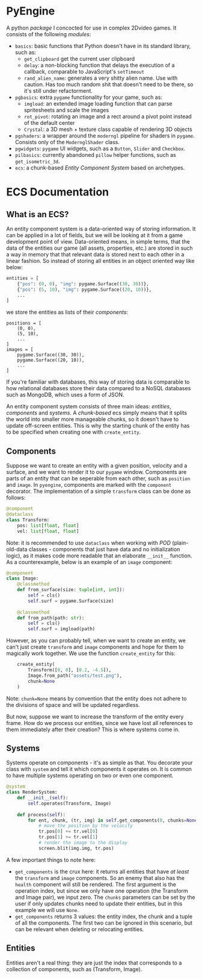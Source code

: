 # PyEngine

A python _package_ I concocted for use in complex 2Dvideo games. It consists of the following _modules_:
* `basics`: basic functions that Python doesn't have in its standard library, such as:
    * `get_clipboard` get the current user clipboard
    * `delay`: a non-blocking function that delays the execution of a callback, comparable to JavaScript's `setTimeout`
    * `rand_alien_name`: generates a very shitty alien name. Use with caution.
Has too much random shit that doesn't need to be there, so it's still under refactorment.
* `pgbasics`: extra `pygame` functionality for your game, such as:
    * `imgload`: an extended image loading function that can parse spritesheets and scale the images
    * `rot_pivot`: rotating an image and a rect around a pivot point instead of the default center
    * `Crystal`: a 3D mesh + texture class capable of rendering 3D objects
* `pgshaders`: a wrapper around the `moderngl` pipeline for shaders in `pygame`. Consists only of the `ModernglShader` class.
* `pgwidgets`: `pygame` UI widgets, such as a `Button`, `Slider` and `Checkbox`.
* `pilbasics`: currently abandoned `pillow` helper functions, such as `get_isometric_3d`.
* `ecs`: a chunk-based _Entity Component System_ based on archetypes. 

# ECS Documentation
## What is an ECS?
An entity component system is a data-oriented way of storing information. It can be applied in a lot of fields, but we will be looking at it from a game development point of view.
Data-oriented means, in simple terms, that the data of the entities our game (all assets, properties, etc.) are stored in such a way in memory that that relevant data is stored next to each other in a linear fashion. So instead of storing all entities in an object oriented way like below:

```python
entities = [
    {"pos": (0, 0), "img": pygame.Surface((30, 30))},
    {"pos": (5, 10), "img": pygame.Surface((20, 10))},
    ...
]
```
we store the entities as lists of their _components_:

```
positions = [
    (0, 0),
    (5, 10),
    ...
]
images = [
    pygame.Surface((30, 30)),
    pygame.Surface((20, 10)),
    ...
]
```
If you're familiar with databases, this way of storing data is comparable to how relational databases store their data compared to a NoSQL databases such as MongoDB, which uses a form of JSON.

An entity component system consists of three main ideas: _entities_, _components_ and _systems_. A _chunk-based_ ecs simply means that it splits the world into smaller more manageable chunks, so it doesn't have to update off-screen entities. This is why the starting chunk of the entity has to be specified when creating one with `create_entity`.

## Components
Suppose we want to create an entity with a given position, velocity and a surface, and we want to render it to our `pygame` window.
Components are parts of an entity that can be seperable from each other, such as `position` and `image`. In `pyengine`, components are marked with the `component` decorator. The implementation of a simple `transform` class can be done as follows:
```python
@component
@dataclass
class Transform:
    pos: list[float, float]
    vel: list[float, float]
```
Note: it is recommended to use `dataclass` when working with _POD_ (plain-old-data classes - components that just have data and no initialization logic), as it makes code more readable that an elaborate `__init__` function.
As a counterexample, below is an example of an `image` component:

```python
@component
class Image:
    @classmethod
    def from_surface(size: tuple[int, int]):
        self = cls()
        self.surf = pygame.Surface(size)
    
    @classmethod
    def from_path(path: str):
        self = cls()
        self.surf = imgload(path)
```
However, as you can probably tell, when we want to create an entity, we can't just create `transform` and `image` components and hope for them to magically work together. We use the function `create_entity` for this:

```python
    create_entity(
        Transform([0, 0], [0.2, -4.5]),
        Image.from_path("assets/test.png"),
        chunk=None
    )
```
Note: `chunk=None` means by convention that the entity does not adhere to the divisions of space and will be updated regardless.

But now, suppose we want to increase the transform of the entity every frame. How do we process our entities, since we have lost all references to them immediately after their creation? This is where systems come in.

## Systems
Systems operate on components - it's as simple as that. You decorate your class with `system` and tell it which components it operates on. It is common to have multiple systems operating on two or even one component.

```python
@system
class RenderSystem:
    def __init__(self):
        self.operates(Transform, Image)
    
    def process(self):
        for ent, chunk, (tr, img) in self.get_components(0, chunks=None):
            # move the position by the velocity
            tr.pos[0] += tr.vel[0]
            tr.pos[1] += tr.vel[1]
            # render the image to the display
            screen.blit(img.img, tr.pos)
```
A few important things to note here:
* `get_components` is the crux here: it returns all entities that have _at least_ the `transform` and `image` components. So an enemy that also has the `health` component will still be rendered. The first argument is the operation index, but since we only have one operation (the Transform and Image pair), we input zero. The `chunks` parameters can be set by the user if only updates chunks need to update their entities, but in this example we will use `None`.
* `get_components` returns 3 values: the entity index, the chunk and a tuple of all the components. The first two can be ignored in this scenario, but can be relevant when deleting or relocating entities.

## Entities
Entities aren't a real thing: they are just the index that corresponds to a collection of components, such as (Transform, Image).
